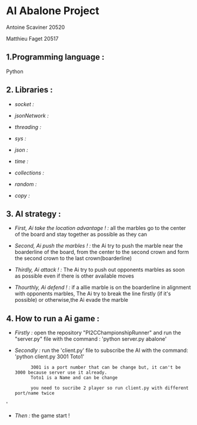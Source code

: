 # AI Abalone Project
Antoine Scaviner 20520

Matthieu Faget 20517


## **1.Programming language :** 

Python 


## **2. Libraries :**  

- *socket :*  

- *jsonNetwork :*  

- *threading :*

- *sys :*

- *json :*

- *time :* 

- *collections :*

- *random :* 

- *copy :* 

## **3. AI strategy :**  
- *First, Ai take the location advantage ! :* all the marbles go to the center of the board and stay together as possible as they can

- *Second, Ai push the marbles ! :* the Ai try to push the marble near the boarderline of the board,
              from the center to the second crown and form the second crown to the last crown(boarderline)

- *Thirdly, Ai attack ! :* The Ai try to push out opponents marbles as soon as possible even if there is other available moves

- *Thourthly, Ai defend ! :* if a allie marble is on the boarderline in alignment with opponents marbles,
                        The Ai try to break the line firstly (if it's possible) or otherwise,the Ai evade the marble 

## **4. How to run a Ai game :**  

- *Firstly :*  open the repository "PI2CChampionshipRunner" and run the "server.py" file with the command : 'python server.py abalone'

- *Secondly :* run the 'client.py' file to subscribe the AI with the command: 'python client.py 3001 Toto1'    

            3001 is a port number that can be change but, it can't be 3000 because server use it already.
            Toto1 is a Name and can be change 
            
            you need to sucribe 2 player so run client.py with different port/name twice
'    

- *Then :* the game start !
